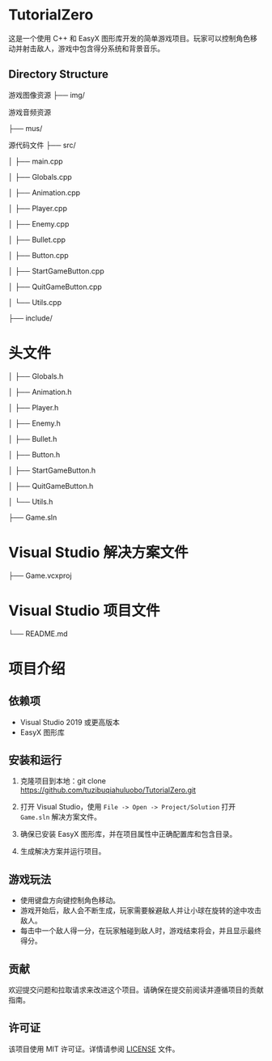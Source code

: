 # TutorialZero
  这是一个使用 C++ 和 EasyX 图形库开发的简单游戏项目。玩家可以控制角色移动并射击敌人，游戏中包含得分系统和背景音乐。
## Directory Structure

游戏图像资源
├── img/          

游戏音频资源 

├── mus/   

源代码文件
├── src/

│  ├── main.cpp 

│  ├── Globals.cpp

│  ├── Animation.cpp

│  ├── Player.cpp

│  ├── Enemy.cpp

│  ├── Bullet.cpp

│  ├── Button.cpp 

│  ├── StartGameButton.cpp 

│  ├── QuitGameButton.cpp

│  └── Utils.cpp 

├── include/

# 头文件 

│  ├── Globals.h 

│  ├── Animation.h 

│  ├── Player.h 

│  ├── Enemy.h 

│  ├── Bullet.h 

│  ├── Button.h 

│  ├── StartGameButton.h 

│  ├── QuitGameButton.h 

│  └── Utils.h

├── Game.sln

# Visual Studio 解决方案文件 

├── Game.vcxproj       

# Visual Studio 项目文件

└── README.md          

# 项目介绍

## 依赖项

- Visual Studio 2019 或更高版本
- EasyX 图形库

## 安装和运行

1. 克隆项目到本地：git clone https://github.com/tuzibuqiahuluobo/TutorialZero.git

2. 打开 Visual Studio，使用 `File -> Open -> Project/Solution` 打开 `Game.sln` 解决方案文件。

3. 确保已安装 EasyX 图形库，并在项目属性中正确配置库和包含目录。

4. 生成解决方案并运行项目。

## 游戏玩法

- 使用键盘方向键控制角色移动。
- 游戏开始后，敌人会不断生成，玩家需要躲避敌人并让小球在旋转的途中攻击敌人。
- 每击中一个敌人得一分，在玩家触碰到敌人时，游戏结束将会，并且显示最终得分。

## 贡献

欢迎提交问题和拉取请求来改进这个项目。请确保在提交前阅读并遵循项目的贡献指南。

## 许可证

该项目使用 MIT 许可证。详情请参阅 [LICENSE](LICENSE) 文件。
